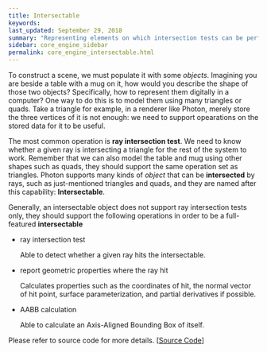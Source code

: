 ```yaml
---
title: Intersectable
keywords: 
last_updated: September 29, 2018
summary: "Representing elements on which intersection tests can be performed."
sidebar: core_engine_sidebar
permalink: core_engine_intersectable.html
---
```


To construct a scene, we must populate it with some *objects*. Imagining you are beside a table with a mug on it, how would you describe the shape of those two objects? Specifically, how to represent them digitally in a computer? One way to do this is to model them using many triangles or quads. Take a triangle for example, in a renderer like Photon, merely store the three vertices of it is not enough: we need to support opearations on the stored data for it to be useful.

The most common operation is **ray intersection test**. We need to know whether a given ray is intersecting a triangle for the rest of the system to work. Remember that we can also model the table and mug using other shapes such as quads, they should support the same operation set as triangles. Photon supports many kinds of *object* that can be **intersected** by rays, such as just-mentioned triangles and quads, and they are named after this capability: **Intersectable**.

Generally, an intersectable object does not support ray intersection tests only, they should support the following operations in order to be a full-featured **intersectable**

* ray intersection test

  Able to detect whether a given ray hits the intersectable.

* report geometric properties where the ray hit

  Calculates properties such as the coordinates of hit, the normal vector of hit point, surface parameterization, and partial derivatives if possible.

* AABB calculation

  Able to calculate an Axis-Aligned Bounding Box of itself.

Please refer to source code for more details. \[[Source Code](https://github.com/TzuChieh/Photon-v2/blob/master/Engine/Source/Core/Intersectable/Intersectable.h)\]